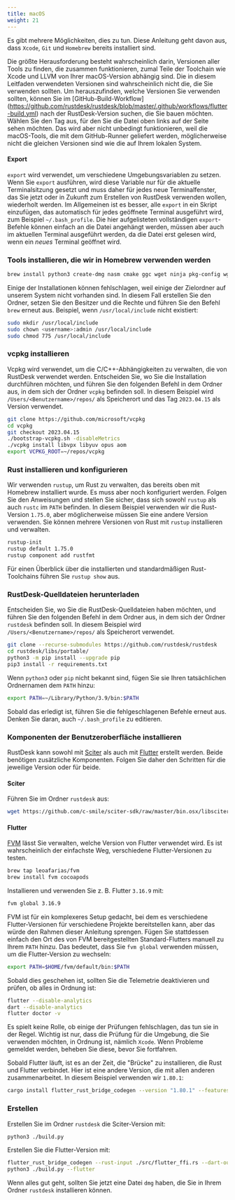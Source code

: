 ```yaml
---
title: macOS
weight: 21
---
```


Es gibt mehrere Möglichkeiten, dies zu tun. Diese Anleitung geht davon aus, dass `Xcode`, `Git` und `Homebrew` bereits installiert sind.

Die größte Herausforderung besteht wahrscheinlich darin, Versionen aller Tools zu finden, die zusammen funktionieren, zumal Teile der Toolchain wie Xcode und LLVM von Ihrer macOS-Version abhängig sind. Die in diesem Leitfaden verwendeten Versionen sind wahrscheinlich nicht die, die Sie verwenden sollten. Um herauszufinden, welche Versionen Sie verwenden sollten, können Sie im [GitHub-Build-Workflow] (https://github.com/rustdesk/rustdesk/blob/master/.github/workflows/flutter-build.yml) nach der RustDesk-Version suchen, die Sie bauen möchten. Wählen Sie den Tag aus, für den Sie die Datei oben links auf der Seite sehen möchten. Das wird aber nicht unbedingt funktionieren, weil die macOS-Tools, die mit dem GitHub-Runner geliefert werden, möglicherweise nicht die gleichen Versionen sind wie die auf Ihrem lokalen System.

#### Export
`export` wird verwendet, um verschiedene Umgebungsvariablen zu setzen. Wenn Sie `export` ausführen, wird diese Variable nur für die aktuelle Terminalsitzung gesetzt und muss daher für jedes neue Terminalfenster, das Sie jetzt oder in Zukunft zum Erstellen von RustDesk verwenden wollen, wiederholt werden. Im Allgemeinen ist es besser, alle `export` in ein Skript einzufügen, das automatisch für jedes geöffnete Terminal ausgeführt wird, zum Beispiel `~/.bash_profile`. Die hier aufgelisteten vollständigen `export`-Befehle können einfach an die Datei angehängt werden, müssen aber auch im aktuellen Terminal ausgeführt werden, da die Datei erst gelesen wird, wenn ein *neues* Terminal geöffnet wird.

### Tools installieren, die wir in Homebrew verwenden werden

```sh
brew install python3 create-dmg nasm cmake ggc wget ninja pkg-config wget rustup
```

Einige der Installationen können fehlschlagen, weil einige der Zielordner auf unserem System nicht vorhanden sind. In diesem Fall erstellen Sie den Ordner, setzen Sie den Besitzer und die Rechte und führen Sie den Befehl `brew` erneut aus. Beispiel, wenn `/usr/local/include` nicht existiert:
```sh
sudo mkdir /usr/local/include
sudo chown <username>:admin /usr/local/include
sudo chmod 775 /usr/local/include
```

### vcpkg installieren
Vcpkg wird verwendet, um die C/C++-Abhängigkeiten zu verwalten, die von RustDesk verwendet werden. Entscheiden Sie, wo Sie die Installation durchführen möchten, und führen Sie den folgenden Befehl in dem Ordner aus, in dem sich der Ordner `vcpkg` befinden soll. In diesem Beispiel wird `/Users/<Benutzername>/repos/` als Speicherort und das Tag `2023.04.15` als Version verwendet.

```sh
git clone https://github.com/microsoft/vcpkg
cd vcpkg
git checkout 2023.04.15
./bootstrap-vcpkg.sh -disableMetrics
./vcpkg install libvpx libyuv opus aom
export VCPKG_ROOT=~/repos/vcpkg
```

### Rust installieren und konfigurieren
Wir verwenden `rustup`, um Rust zu verwalten, das bereits oben mit Homebrew installiert wurde. Es muss aber noch konfiguriert werden. Folgen Sie den Anweisungen und stellen Sie sicher, dass sich sowohl `rustup` als auch `rustc` im `PATH` befinden. In diesem Beispiel verwenden wir die Rust-Version `1.75.0`, aber möglicherweise müssen Sie eine andere Version verwenden. Sie können mehrere Versionen von Rust mit `rustup` installieren und verwalten.

```sh
rustup-init
rustup default 1.75.0
rustup component add rustfmt
```
Für einen Überblick über die installierten und standardmäßigen Rust-Toolchains führen Sie `rustup show` aus.

### RustDesk-Quelldateien herunterladen

Entscheiden Sie, wo Sie die RustDesk-Quelldateien haben möchten, und führen Sie den folgenden Befehl in dem Ordner aus, in dem sich der Ordner `rustdesk` befinden soll. In diesem Beispiel wird `/Users/<Benutzername>/repos/` als Speicherort verwendet.

```sh
git clone --recurse-submodules https://github.com/rustdesk/rustdesk
cd rustdesk/libs/portable/
python3 -m pip install --upgrade pip
pip3 install -r requirements.txt
```

Wenn `python3` oder `pip` nicht bekannt sind, fügen Sie sie Ihren tatsächlichen Ordnernamen dem `PATH` hinzu:
```sh
export PATH=~/Library/Python/3.9/bin:$PATH
```
Sobald das erledigt ist, führen Sie die fehlgeschlagenen Befehle erneut aus. Denken Sie daran, auch `~/.bash_profile` zu editieren.

### Komponenten der Benutzeroberfläche installieren
RustDesk kann sowohl mit [Sciter](https://sciter.com/) als auch mit [Flutter](https://flutter.dev/) erstellt werden. Beide benötigen zusätzliche Komponenten. Folgen Sie daher den Schritten für die jeweilige Version oder für beide.

#### Sciter

Führen Sie im Ordner `rustdesk` aus:
```sh
wget https://github.com/c-smile/sciter-sdk/raw/master/bin.osx/libsciter.dylib
```

#### Flutter

[FVM](https://fvm.app/) lässt Sie verwalten, welche Version von Flutter verwendet wird. Es ist wahrscheinlich der einfachste Weg, verschiedene Flutter-Versionen zu testen.

```sh
brew tap leoafarias/fvm
brew install fvm cocoapods
```
Installieren und verwenden Sie z. B. Flutter `3.16.9` mit:

```sh
fvm global 3.16.9
```
FVM ist für ein komplexeres Setup gedacht, bei dem es verschiedene Flutter-Versionen für verschiedene Projekte bereitstellen kann, aber das würde den Rahmen dieser Anleitung sprengen. Fügen Sie stattdessen einfach den Ort des von FVM bereitgestellten Standard-Flutters manuell zu Ihrem `PATH` hinzu. Das bedeutet, dass Sie `fvm global` verwenden müssen, um die Flutter-Version zu wechseln:

```sh
export PATH=$HOME/fvm/default/bin:$PATH
```

Sobald dies geschehen ist, sollten Sie die Telemetrie deaktivieren und prüfen, ob alles in Ordnung ist:

```sh
flutter --disable-analytics
dart --disable-analytics
flutter doctor -v
```
Es spielt keine Rolle, ob einige der Prüfungen fehlschlagen, das tun sie in der Regel. Wichtig ist nur, dass die Prüfung für die Umgebung, die Sie verwenden möchten, in Ordnung ist, nämlich `Xcode`. Wenn Probleme gemeldet werden, beheben Sie diese, bevor Sie fortfahren.

Sobald Flutter läuft, ist es an der Zeit, die "Brücke" zu installieren, die Rust und Flutter verbindet. Hier ist eine andere Version, die mit allen anderen zusammenarbeitet. In diesem Beispiel verwenden wir `1.80.1`:

```sh
cargo install flutter_rust_bridge_codegen --version "1.80.1" --features "uuid"
```

### Erstellen

Erstellen Sie im Ordner `rustdesk` die Sciter-Version mit:

```sh
python3 ./build.py
```

Erstellen Sie die Flutter-Version mit:
```sh
flutter_rust_bridge_codegen --rust-input ./src/flutter_ffi.rs --dart-output ./flutter/lib/generated_bridge.dart --c-output ./flutter/macos/Runner/bridge_generated.h
python3 ./build.py --flutter
```
Wenn alles gut geht, sollten Sie jetzt eine Datei `dmg` haben, die Sie in Ihrem Ordner `rustdesk` installieren können.
